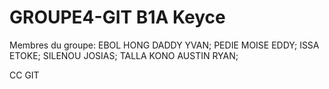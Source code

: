 # GROUPE4-GIT B1A Keyce
Membres du groupe: 
   EBOL HONG DADDY YVAN;
   PEDIE MOISE EDDY;
   ISSA ETOKE;
   SILENOU JOSIAS;
   TALLA KONO AUSTIN RYAN;
   
CC GIT
